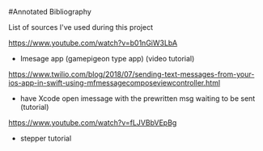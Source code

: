 #Annotated Bibliography

List of sources I've used during this project

https://www.youtube.com/watch?v=b01nGiW3LbA 
  - Imesage app (gamepigeon type app) (video tutorial)
  
  https://www.twilio.com/blog/2018/07/sending-text-messages-from-your-ios-app-in-swift-using-mfmessagecomposeviewcontroller.html
  - have Xcode open imessage with the prewritten msg waiting to be sent (tutorial)

https://www.youtube.com/watch?v=fLJVBbVEpBg
  - stepper tutorial
